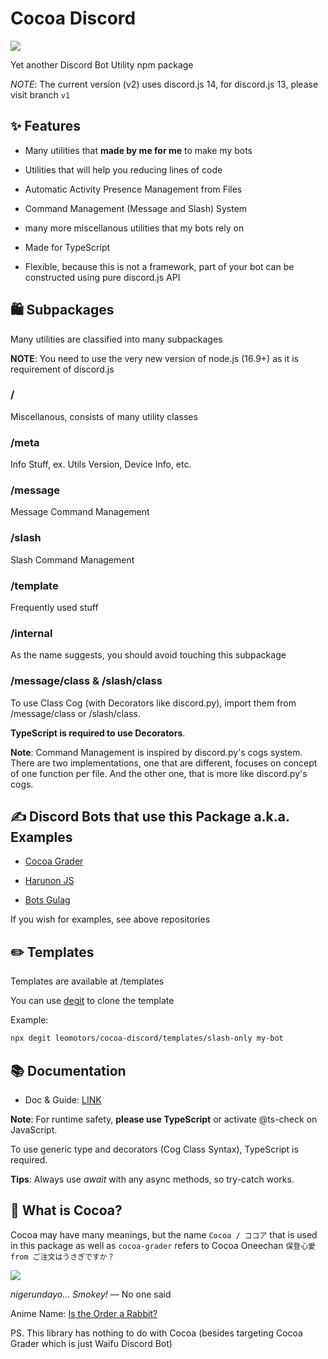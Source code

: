 # Cocoa Discord

<!-- [![](https://img.shields.io/npm/v/cocoa-discord.svg?maxAge=3600)](https://www.npmjs.com/package/cocoa-discord)
[![](https://img.shields.io/npm/dt/cocoa-discord.svg?maxAge=3600)](https://www.npmjs.com/package/cocoa-discord) -->

[![](https://github.com/Leomotors/cocoa-discord/actions/workflows/caffemocha.yml/badge.svg)](https://github.com/Leomotors/cocoa-discord/actions)

Yet another Discord Bot Utility npm package

_NOTE_: The current version (v2) uses discord.js 14, for discord.js 13, please visit branch `v1`

## ✨ Features

- Many utilities that **made by me for me** to make my bots

- Utilities that will help you reducing lines of code

- Automatic Activity Presence Management from Files

- Command Management (Message and Slash) System

- many more miscellanous utilities that my bots rely on

- Made for TypeScript

- Flexible, because this is not a framework, part of your bot can be constructed
  using pure discord.js API

## 🛍️ Subpackages

Many utilities are classified into many subpackages

**NOTE**: You need to use the very new version of node.js (16.9+) as it is requirement
of discord.js

### /

Miscellanous, consists of many utility classes

### /meta

Info Stuff, ex. Utils Version, Device Info, etc.

### /message

Message Command Management

### /slash

Slash Command Management

### /template

Frequently used stuff

### /internal

As the name suggests, you should avoid touching this subpackage

### /message/class & /slash/class

To use Class Cog (with Decorators like discord.py), import them from /message/class
or /slash/class.

**TypeScript is required to use Decorators**.

**Note**: Command Management is inspired by discord.py's cogs system.
There are two implementations, one that are different, focuses on concept of
one function per file. And the other one, that is more like discord.py's cogs.

## ✍️ Discord Bots that use this Package a.k.a. Examples

- [Cocoa Grader](https://github.com/Leomotors/cocoa-grader)

- [Harunon JS](https://github.com/CarelessDev/harunon.js)

- [Bots Gulag](https://github.com/CarelessDev/bots-gulag)

If you wish for examples, see above repositories

## ✏️ Templates

Templates are available at /templates

You can use [degit](https://www.npmjs.com/package/degit) to clone the template

Example:

```bash
npx degit leomotors/cocoa-discord/templates/slash-only my-bot
```

## 📚 Documentation

- Doc & Guide: [LINK](https://cocoa.leomotors.me)

**Note**: For runtime safety, **please use TypeScript** or activate @ts-check on JavaScript.

To use generic type and decorators (Cog Class Syntax), TypeScript is required.

**Tips**: Always use _await_ with any async methods, so try-catch works.

## 🍫 What is Cocoa?

Cocoa may have many meanings, but the name `Cocoa / ココア` that is used in this package as well as `cocoa-grader` refers to Cocoa Oneechan `保登心愛 from ご注文はうさぎですか？`

![](https://c.tenor.com/82-e-VM5qNwAAAAC/gochiusa-cocoa.gif)

_nigerundayo... Smokey!_ — No one said

Anime Name: [Is the Order a Rabbit?](https://myanimelist.net/anime/21273/Gochuumon_wa_Usagi_Desu_ka)

PS. This library has nothing to do with Cocoa (besides targeting Cocoa Grader
which is just Waifu Discord Bot)
